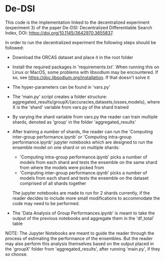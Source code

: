 # De-DSI
This code is the implementation linked to the decentralized experiment (experiment 3) of the paper De-DSI: 
Decentralized Differentiable Search Index, DOI: https://doi.org/10.1145/3642970.3655837.

In order to run the decentralized experiment the following steps should be followed:

* Download the ORCAS dataset and place it in the root folder
* Install the required packages in 'requirements.txt'. When running this on Linux or MacOS, 
some problems with libsodium may be encountered. If so, see https://doc.libsodium.org/installation.
If that doesn't solve it
* The hyper-parameters can be found in 'vars.py'
* The 'main.py' script creates a folder structure: aggregated_results/groupX/{accuracies,datasets,losses,models}, where
X is the 'shard' variable from vars.py of the shard trained
* By varying the shard variable from vars.py the reader can train multiple shards, denoted as 'group' in the folder 'aggregated_results'
* After training a number of shards, the reader can run the 'Computing inter-group performance.ipynb' or 
'Computing intra-group performance.ipynb' jupyter notebooks which are designed to run the ensemble model 
on one shard or on multiple shards:
  * 'Computing intra-group performance.ipynb' picks a number of models from each shard and tests the ensemble 
  on the same shard from where the models were picked from
  * 'Computing inter-group performance.ipynb' picks a number of models from each shard and tests the ensemble on the dataset comprised
  of all shards together

  The jupyter notebooks are made to run for 2 shards currently, if the reader decides to include more 
small modifications to accommodate the code may need to be performed.

* The 'Data Analysis of Group Performances.ipynb' is meant to take the output of the previous notebooks and aggregate 
them in the 'df_total' table


NOTE: The Jupyter Notebooks are meant to guide the reader through the process of estimating the performance of the ensembles.
But the reader may also perform this analysis themselves based on the output placed in the 'groupX' folder from 'aggregated_results', 
after running 'main.py', if they so choose.